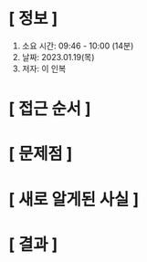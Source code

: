 # **[ 정보 ]**
1. 소요 시간: 09:46 - 10:00 (14분)
2. 날짜: 2023.01.19(목)
3. 저자: 이 인복

# **[ 접근 순서 ]**

# **[ 문제점 ]**

# **[ 새로 알게된 사실 ]**

# **[ 결과 ]**




         
